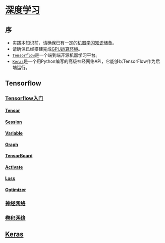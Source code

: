 <link rel="stylesheet" href="https://zhmhbest.gitee.io/hellomathematics/style/index.css">
<script src="https://zhmhbest.gitee.io/hellomathematics/style/index.js"></script>

# [深度学习](https://github.com/zhmhbest/HelloDeepLearning)

## 序

- 实践本知识前，请确保已有一定的[机器学习知识](http://zhmhbest.gitee.io/hellomathematics/notes/MachineLearning/index.html)储备。
- 请确保已经搭建完成[GPU运算环境](https://zhmhbest.github.io/HelloCUDA/)。
- [`Tensorflow`](https://tensorflow.google.cn/)是一个端到端开源机器学习平台。
- [`Keras`](https://keras.io/)是一个用Python编写的高级神经网络API，它能够以TensorFlow作为后端运行。

## Tensorflow

### [Tensorflow入门](./tensorflow/tf.html)

#### [Tensor](./tensorflow/tf.html#tensor)

#### [Session](./tensorflow/tf.html#session)

#### [Variable](./tensorflow/tf.html#variable)

#### [Graph](./tensorflow/tf.html#graph)

#### [TensorBoard](./tensorflow/tf.html#tensorboard)

#### [Activate](./tensorflow/tf.html#activate)

#### [Loss](./tensorflow/tf.html#loss)

#### [Optimizer](./tensorflow/tf.html#optimizer)

### [神经网络](./tensorflow/networks.html)

### [卷积网络](./tensorflow/cnn.html)

## [Keras](./keras/index.html)
